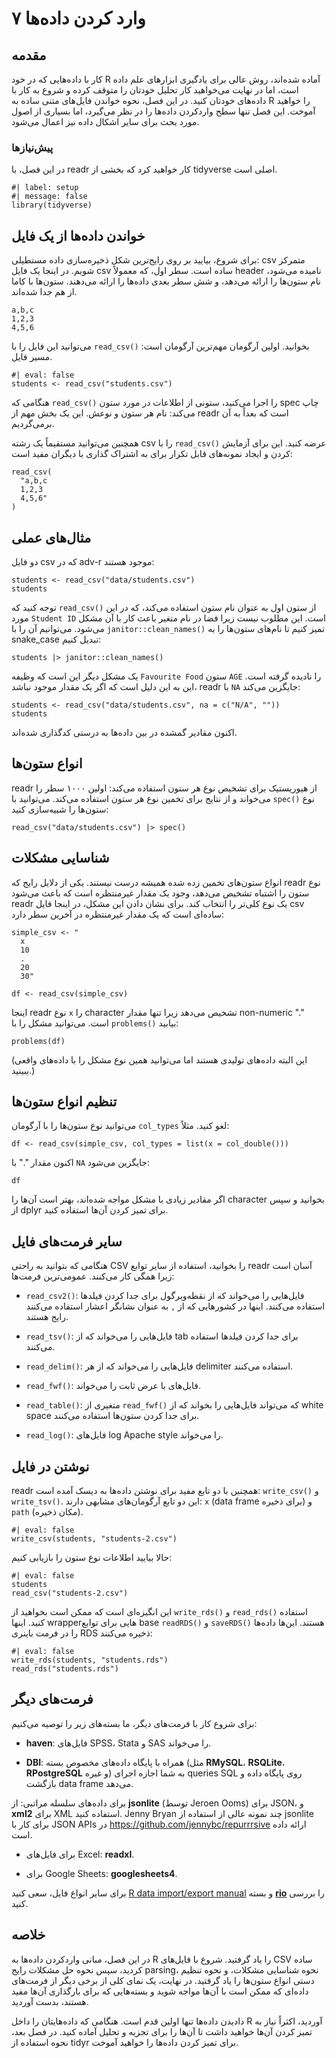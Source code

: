 # ۷ وارد کردن داده‌ها

## مقدمه

کار با داده‌هایی که در خود R آماده شده‌اند، روش عالی برای یادگیری ابزارهای علم داده است، اما در نهایت می‌خواهید کار تحلیل خودتان را متوقف کرده و شروع به کار با داده‌های خودتان کنید. در این فصل، نحوه خواندن فایل‌های متنی ساده به R را خواهید آموخت. این فصل تنها سطح واردکردن داده‌ها را در نظر می‌گیرد، اما بسیاری از اصول مورد بحث برای سایر اشکال داده نیز اعمال می‌شود.

### پیش‌نیازها

در این فصل، با readr کار خواهید کرد که بخشی از tidyverse اصلی است.

```{r}
#| label: setup
#| message: false
library(tidyverse)
```

## خواندن داده‌ها از یک فایل

برای شروع، بیایید بر روی رایج‌ترین شکل ذخیره‌سازی داده مستطیلی: csv متمرکز شویم. در اینجا یک فایل csv ساده است. سطر اول، که معمولاً header نامیده می‌شود، نام ستون‌ها را ارائه می‌دهد، و شش سطر بعدی داده‌ها را ارائه می‌دهند. ستون‌ها با کاما از هم جدا شده‌اند.

```
a,b,c
1,2,3
4,5,6
```

می‌توانید این فایل را با `read_csv()` بخوانید. اولین آرگومان مهم‌ترین آرگومان است: مسیر فایل.

```{r}
#| eval: false
students <- read_csv("students.csv")
```

هنگامی که `read_csv()` را اجرا می‌کنید، ستونی از اطلاعات در مورد ستون spec چاپ می‌کند: نام هر ستون و نوعش. این یک بخش مهم از readr است که بعداً به آن برمی‌گردیم.

همچنین می‌توانید مستقیماً یک رشته csv را با `read_csv()` عرضه کنید. این برای آزمایش کردن و ایجاد نمونه‌های قابل تکرار برای به اشتراک گذاری با دیگران مفید است:

```{r}
read_csv(
  "a,b,c
  1,2,3
  4,5,6"
)
```

## مثال‌های عملی

دو فایل csv که در adv-r موجود هستند:

```{r}
students <- read_csv("data/students.csv")
students
```

توجه کنید که `read_csv()` از ستون اول به عنوان نام ستون استفاده می‌کند، که در این مورد `Student ID` است. این مطلوب نیست زیرا فضا در نام متغیر باعث کار با آن مشکل می‌شود. می‌توانیم آن را با `janitor::clean_names()` تمیز کنیم تا نام‌های ستون‌ها را به snake_case تبدیل کنیم:

```{r}
students |> janitor::clean_names()
```

یک مشکل دیگر این است که وظیفه `Favourite Food` ستون `AGE` را نادیده گرفته است. این به این دلیل است که اگر یک مقدار موجود نباشد، readr با `NA` جایگزین می‌کند:

```{r}
students <- read_csv("data/students.csv", na = c("N/A", ""))
students
```

اکنون مقادیر گمشده در بین داده‌ها به درستی کدگذاری شده‌اند.

## انواع ستون‌ها

readr از هیوریستیک برای تشخیص نوع هر ستون استفاده می‌کند: اولین ۱۰۰۰ سطر را می‌خواند و از نتایج برای تخمین نوع هر ستون استفاده می‌کند. می‌توانید با `spec()` نوع ستون‌ها را شبیه‌سازی کنید:

```{r}
read_csv("data/students.csv") |> spec()
```

## شناسایی مشکلات

انواع ستون‌های تخمین زده شده همیشه درست نیستند. یکی از دلایل رایج که readr نوع ستون را اشتباه تشخیص می‌دهد، وجود یک مقدار غیرمنتظره است که باعث می‌شود readr یک نوع کلی‌تر را انتخاب کند. برای نشان دادن این مشکل، در اینجا فایل csv ساده‌ای است که یک مقدار غیرمنتظره در آخرین سطر دارد:

```{r}
simple_csv <- "
  x
  10
  .
  20
  30"
```

```{r}
df <- read_csv(simple_csv)
```

اینجا readr نوع `x` را character تشخیص می‌دهد زیرا تنها مقدار non-numeric "." است. می‌توانید مشکل را با `problems()` بیابید:

```{r}
problems(df)
```

(این البته داده‌های تولیدی هستند اما می‌توانید همین نوع مشکل را با داده‌های واقعی ببینید.)

## تنظیم انواع ستون‌ها

می‌توانید نوع ستون‌ها را با آرگومان `col_types` لغو کنید. مثلاً:

```{r}
df <- read_csv(simple_csv, col_types = list(x = col_double()))
```

اکنون مقدار "." با `NA` جایگزین می‌شود:

```{r}
df
```

اگر مقادیر زیادی با مشکل مواجه شده‌اند، بهتر است آن‌ها را character بخوانید و سپس از dplyr برای تمیز کردن آن‌ها استفاده کنید.

## سایر فرمت‌های فایل

هنگامی که بتوانید به راحتی CSV را بخوانید، استفاده از سایر توابع readr آسان است زیرا همگی کار می‌کنند. عمومی‌ترین فرمت‌ها:

* `read_csv2()`: فایل‌هایی را می‌خواند که از نقطه‌ویرگول برای جدا کردن فیلدها استفاده می‌کنند. اینها در کشورهایی که از `,` به عنوان نشانگر اعشار استفاده می‌کنند رایج هستند.

* `read_tsv()`: فایل‌هایی را می‌خواند که از tab برای جدا کردن فیلدها استفاده می‌کنند.

* `read_delim()`: فایل‌هایی را می‌خواند که از هر delimiter استفاده می‌کنند.

* `read_fwf()`: فایل‌های با عرض ثابت را می‌خواند.

* `read_table()`: متغیری از `read_fwf()` که می‌تواند فایل‌هایی را بخواند که از white space برای جدا کردن ستون‌ها استفاده می‌کنند.

* `read_log()`: فایل‌های log Apache style را می‌خواند.

## نوشتن در فایل

readr همچنین با دو تابع مفید برای نوشتن داده‌ها به دیسک آمده است: `write_csv()` و `write_tsv()`. این دو تابع آرگومان‌های مشابهی دارند: `x` (data frame برای ذخیره) و `path` (مکان ذخیره).

```{r}
#| eval: false
write_csv(students, "students-2.csv")
```

حالا بیایید اطلاعات نوع ستون را بازیابی کنیم:

```{r}
#| eval: false
students
read_csv("students-2.csv")
```

این انگیزه‌ای است که ممکن است بخواهید از `write_rds()` و `read_rds()` استفاده کنید. اینها wrapperهایی برای توابع base `readRDS()` و `saveRDS()` هستند. این‌ها داده‌ها را در فرمت باینری RDS ذخیره می‌کنند:

```{r}
#| eval: false
write_rds(students, "students.rds")
read_rds("students.rds")
```

## فرمت‌های دیگر

برای شروع کار با فرمت‌های دیگر، ما بسته‌های زیر را توصیه می‌کنیم:

* **haven**: فایل‌های SPSS، Stata و SAS را می‌خواند.

* **DBI**: همراه با پایگاه داده‌های مخصوص بسته (مثل **RMySQL**، **RSQLite**، **RPostgreSQL** و غیره) به شما اجازه اجرای queries SQL روی پایگاه داده و بازگشت data frame می‌دهد.

برای داده‌های سلسله مراتبی: از **jsonlite** (توسط Jeroen Ooms) برای JSON، و **xml2** برای XML استفاده کنید. Jenny Bryan چند نمونه عالی از استفاده از jsonlite برای کار با JSON APIs در <https://github.com/jennybc/repurrrsive> ارائه داده است.

* برای فایل‌های Excel: **readxl**.

* برای Google Sheets: **googlesheets4**.

برای سایر انواع فایل، سعی کنید [R data import/export manual](https://cran.r-project.org/doc/manuals/r-release/R-data.html) و بسته [**rio**](https://github.com/leeper/rio) را بررسی کنید.

## خلاصه

در این فصل، مبانی واردکردن داده‌ها به R را یاد گرفتید. شروع با فایل‌های CSV ساده کردید، سپس نحوه حل مشکلات رایج parsing، نحوه شناسایی مشکلات، و نحوه تنظیم دستی انواع ستون‌ها را یاد گرفتید. در نهایت، یک نمای کلی از برخی دیگر از فرمت‌های داده‌ای که ممکن است با آن‌ها مواجه شوید و بسته‌هایی که برای بارگذاری آن‌ها مفید هستند، بدست آوردید.

دادیدن داده‌ها تنها اولین قدم است. هنگامی که داده‌هایتان را داخل R آوردید، اکثراً نیاز به تمیز کردن آن‌ها خواهید داشت تا آن‌ها را برای تجزیه و تحلیل آماده کنید. در فصل بعد، نحوه استفاده از tidyr برای تمیز کردن داده‌ها را خواهید آموخت.